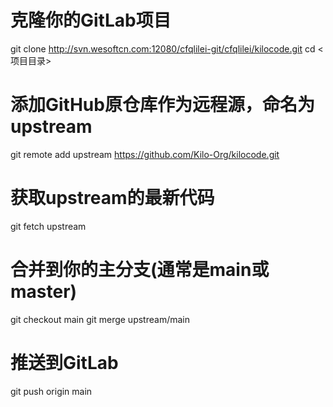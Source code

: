 # 克隆你的GitLab项目

git clone http://svn.wesoftcn.com:12080/cfqlilei-git/cfqlilei/kilocode.git
cd <项目目录>

# 添加GitHub原仓库作为远程源，命名为upstream

git remote add upstream https://github.com/Kilo-Org/kilocode.git

# 获取upstream的最新代码

git fetch upstream

# 合并到你的主分支(通常是main或master)

git checkout main
git merge upstream/main

# 推送到GitLab

git push origin main
